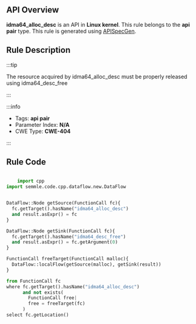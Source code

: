 ---
---


## API Overview
**idma64_alloc_desc** is an API in **Linux kernel**. This rule belongs to the **api pair** type. This rule is generated using [APISpecGen](../../tools/APISpecGen).
## Rule Description

:::tip

The resource acquired by idma64_alloc_desc must be properly released using idma64_desc_free

:::

:::info

- Tags: **api pair**
- Parameter Index: **N/A**
- CWE Type: **CWE-404**

:::

## Rule Code
```python

    import cpp
import semmle.code.cpp.dataflow.new.DataFlow


DataFlow::Node getSource(FunctionCall fc){
  fc.getTarget().hasName("idma64_alloc_desc")
  and result.asExpr() = fc
}

DataFlow::Node getSink(FunctionCall fc){
  fc.getTarget().hasName("idma64_desc_free")
  and result.asExpr() = fc.getArgument(0)
}

FunctionCall freeTarget(FunctionCall malloc){
  DataFlow::localFlow(getSource(malloc), getSink(result))
}

from FunctionCall fc
where fc.getTarget().hasName("idma64_alloc_desc")
      and not exists(
        FunctionCall free| 
        free = freeTarget(fc)
      )
select fc.getLocation()

    
```
